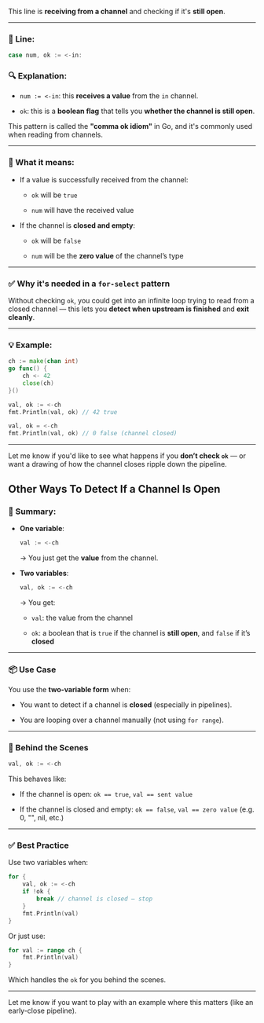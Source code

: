 This line is **receiving from a channel** and checking if it's **still open**.

---

### 🧠 Line:

```go
case num, ok := <-in:
```

### 🔍 Explanation:

- `num := <-in`: this **receives a value** from the `in` channel.
    
- `ok`: this is a **boolean flag** that tells you **whether the channel is still open**.
    

This pattern is called the **"comma ok idiom"** in Go, and it's commonly used when reading from channels.

---

### 🔧 What it means:

- If a value is successfully received from the channel:
    
    - `ok` will be `true`
        
    - `num` will have the received value
        
- If the channel is **closed and empty**:
    
    - `ok` will be `false`
        
    - `num` will be the **zero value** of the channel’s type
        

---

### ✅ Why it's needed in a `for-select` pattern

Without checking `ok`, you could get into an infinite loop trying to read from a closed channel — this lets you **detect when upstream is finished** and **exit cleanly**.

---

### 💡 Example:

```go
ch := make(chan int)
go func() {
    ch <- 42
    close(ch)
}()

val, ok := <-ch
fmt.Println(val, ok) // 42 true

val, ok = <-ch
fmt.Println(val, ok) // 0 false (channel closed)
```

---

Let me know if you'd like to see what happens if you **don’t check `ok`** — or want a drawing of how the channel closes ripple down the pipeline.


## Other Ways To Detect If a Channel Is Open 

### 🔁 Summary:

- **One variable**:
    
    ```go
    val := <-ch
    ```
    
    → You just get the **value** from the channel.
    
- **Two variables**:
    
    ```go
    val, ok := <-ch
    ```
    
    → You get:
    
    - `val`: the value from the channel
        
    - `ok`: a boolean that is `true` if the channel is **still open**, and `false` if it’s **closed**
        

---

### 📦 Use Case

You use the **two-variable form** when:

- You want to detect if a channel is **closed** (especially in pipelines).
    
- You are looping over a channel manually (not using `for range`).
    

---

### 🧪 Behind the Scenes

```go
val, ok := <-ch
```

This behaves like:

- If the channel is open: `ok == true`, `val == sent value`
    
- If the channel is closed and empty: `ok == false`, `val == zero value` (e.g. 0, "", nil, etc.)
    

---

### ✅ Best Practice

Use two variables when:

```go
for {
    val, ok := <-ch
    if !ok {
        break // channel is closed — stop
    }
    fmt.Println(val)
}
```

Or just use:

```go
for val := range ch {
    fmt.Println(val)
}
```

Which handles the `ok` for you behind the scenes.

---

Let me know if you want to play with an example where this matters (like an early-close pipeline).